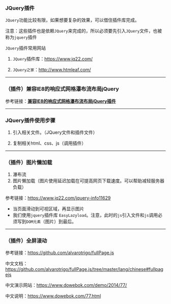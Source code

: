 ### JQuery插件

`JQuery`功能比较有限，如果想要复杂的效果，可以借住插件库完成。

注意：这些插件也是依赖`JQuery`来完成的，所以必须要先引入`JQuery`文件，也被称为`jquery`插件

`JQuery`插件常用网站

1. `JQuery`插件库：https://www.jq22.com/

2. `JQuery之家`：http://www.htmleaf.com/

    

<hr>



### （插件）兼容IE8的响应式网格瀑布流布局jQuery

参考链接：[**兼容IE8的响应式网格瀑布流布局jQuery插件**](http://www.htmleaf.com/jQuery/pubuliuchajian/201601093003.html)



<hr>



### JQuery插件使用步骤

1. 引入相关文件。（JQuery文件和插件文件）

2. 复制相关html、css、js（调用插件）

    

<hr>



### （插件）图片懒加载

1. 瀑布流
2. 图片懒加载（图片使用延迟加载在可提高网页下载速度。可以帮助减轻服务器负载）

参考链接：https://www.jq22.com/jquery-info11629

- 当页面滑动到可视区域，再显示图片
- 我们使用`jquery`插件库 `EasyLazyload`。注意，此时的`js`引入文件和`js`调用必须写到`DOM元素`（图片）到最后。



<hr>

### （插件）全屏滚动

参考链接：https://github.com/alvarotrigo/fullPage.js

中文文档：https://github.com/alvarotrigo/fullPage.js/tree/master/lang/chinese#fullpagejs

中文演示网站：https://www.dowebok.com/demo/2014/77/

中文说明：https://www.dowebok.com/77.html









